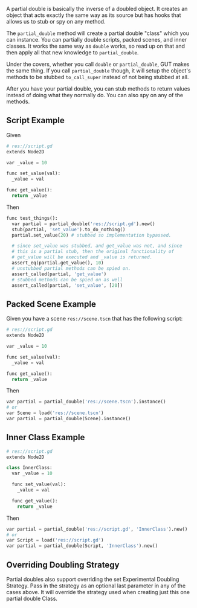 A partial double is basically the inverse of a doubled object.  It creates an object that acts exactly the same way as its source but has hooks that allows us to stub or spy on any method.  

The `partial_double` method will create a partial double "class" which you can instance.  You can partially double scripts, packed scenes, and inner classes.  It works the same way as `double` works, so read up on that and then apply all that new knowledge to `partial_double`.

Under the covers, whether you call `double` or `partial_double`, GUT makes the same thing.  If you call `partial_double` though, it will setup the object's methods to be stubbed `to_call_super` instead of not being stubbed at all.

After you have your partial double, you can stub methods to return values instead of doing what they normally do.  You can also spy on any of the methods.

## Script Example

Given
```python
# res://script.gd
extends Node2D

var _value = 10

func set_value(val):
  _value = val

func get_value():
  return _value
```

Then
```python
func test_things():
  var partial = partial_double('res://script.gd').new()
  stub(partial, 'set_value').to_do_nothing()
  partial.set_value(20) # stubbed so implementation bypassed.

  # since set_value was stubbed, and get_value was not, and since
  # this is a partial stub, then the original functionality of
  # get_value will be executed and _value is returned.
  assert_eq(partial.get_value(), 10)
  # unstubbed partial methods can be spied on.
  assert_called(partial, 'get_value')
  # stubbed methods can be spied on as well
  assert_called(partial, 'set_value', [20])
```

## Packed Scene Example
Given you have a scene `res://scene.tscn` that has the following script:
```python
# res://script.gd
extends Node2D

var _value = 10

func set_value(val):
  _value = val

func get_value():
  return _value
```
Then
```python
var partial = partial_double('res://scene.tscn').instance()
# or
var Scene = load('res://scene.tscn')
var partial = partial_double(Scene).instance()
```

## Inner Class Example
```python
# res://script.gd
extends Node2D

class InnerClass:
  var _value = 10

  func set_value(val):
    _value = val

  func get_value():
    return _value
```
Then
```python
var partial = partial_double('res://script.gd', 'InnerClass').new()
# or
var Script = load('res://script.gd')
var partial = partial_double(Script, 'InnerClass').new()
```

## Overriding Doubling Strategy
Partial doubles also support overriding the set Experimental Doubling Strategy.  Pass in the strategy as an optional last parameter in any of the cases above.  It will override the strategy used when creating just this one partial double Class.
